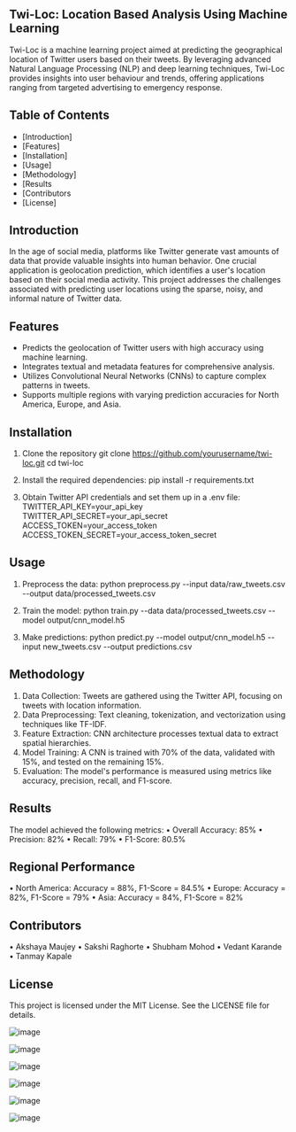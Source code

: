 
## Twi-Loc: Location Based Analysis Using Machine Learning

Twi-Loc is a machine learning project aimed at predicting the geographical location of Twitter users based on their tweets. By leveraging advanced Natural Language Processing (NLP) and deep learning techniques, Twi-Loc provides insights into user behaviour and trends, offering applications ranging from targeted advertising to emergency response.

## Table of Contents
- [Introduction]
- [Features]
- [Installation]
- [Usage]
- [Methodology]
- [Results
- [Contributors
- [License]

## Introduction
In the age of social media, platforms like Twitter generate vast amounts of data that provide valuable insights into human behavior. One crucial application is geolocation prediction, which identifies a user's location based on their social media activity. This project addresses the challenges associated with predicting user locations using the sparse, noisy, and informal nature of Twitter data.

## Features
- Predicts the geolocation of Twitter users with high accuracy using machine learning.
- Integrates textual and metadata features for comprehensive analysis.
- Utilizes Convolutional Neural Networks (CNNs) to capture complex patterns in tweets.
- Supports multiple regions with varying prediction accuracies for North America, Europe, and Asia.

## Installation
1.  Clone the repository
    git clone https://github.com/yourusername/twi-loc.git
    cd twi-loc

2.	Install the required dependencies:
    pip install -r requirements.txt

3.	Obtain Twitter API credentials and set them up in a .env file:
    TWITTER_API_KEY=your_api_key
    TWITTER_API_SECRET=your_api_secret
    ACCESS_TOKEN=your_access_token
    ACCESS_TOKEN_SECRET=your_access_token_secret

## Usage
1.	Preprocess the data:
    python preprocess.py --input data/raw_tweets.csv --output data/processed_tweets.csv

2.	Train the model:
    python train.py --data data/processed_tweets.csv --model output/cnn_model.h5

3.	Make predictions:
    python predict.py --model output/cnn_model.h5 --input new_tweets.csv --output predictions.csv

## Methodology
1.	Data Collection: Tweets are gathered using the Twitter API, focusing on tweets with location information.
2.	Data Preprocessing: Text cleaning, tokenization, and vectorization using techniques like TF-IDF.
3.	Feature Extraction: CNN architecture processes textual data to extract spatial hierarchies.
4.	Model Training: A CNN is trained with 70% of the data, validated with 15%, and tested on the remaining 15%.
5.	Evaluation: The model's performance is measured using metrics like accuracy, precision, recall, and F1-score.
   
## Results
The model achieved the following metrics:
•	Overall Accuracy: 85%
•	Precision: 82%
•	Recall: 79%
•	F1-Score: 80.5%

## Regional Performance
•	North America: Accuracy = 88%, F1-Score = 84.5%
•	Europe: Accuracy = 82%, F1-Score = 79%
•	Asia: Accuracy = 84%, F1-Score = 82%

## Contributors
•	Akshaya Maujey
•	Sakshi Raghorte
•	Shubham Mohod
•	Vedant Karande
•	Tanmay Kapale

## License
This project is licensed under the MIT License. See the LICENSE file for details.



![image](https://github.com/user-attachments/assets/90c74edd-0f6b-471e-991f-8db3f30a5c11)

![image](https://github.com/user-attachments/assets/11908f79-a57e-4816-819a-bcafadb2ff39)

![image](https://github.com/user-attachments/assets/966b817a-9e8a-4439-816b-bc6c1901e34d)

![image](https://github.com/user-attachments/assets/e9c3141d-2dc1-4ba0-9b62-41467cbad452)

![image](https://github.com/user-attachments/assets/fda0d042-361b-45ae-a9a6-e895fe9e7266)

![image](https://github.com/user-attachments/assets/bebb10d6-376c-43b0-a035-9f87514a3d49)
